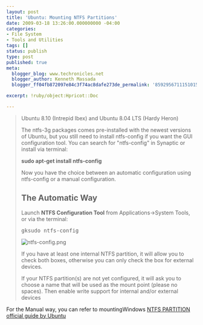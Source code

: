 ```yaml
---
layout: post
title: 'Ubuntu: Mounting NTFS Partitions'
date: 2009-03-18 13:26:00.000000000 -04:00
categories:
- File System
- Tools and Utilities
tags: []
status: publish
type: post
published: true
meta:
  blogger_blog: www.techronicles.net
  blogger_author: Kenneth Massada
  blogger_ff04fb872097e84c3f74ac8dafe273de_permalink: '8592956711151015826'

excerpt: !ruby/object:Hpricot::Doc

---
```

<blockquote>Ubuntu 8.10 (Intrepid Ibex) and Ubuntu 8.04 LTS (Hardy Heron)</p>
<p>The ntfs-3g packages comes pre-installed with the newest versions of Ubuntu, but you still need to install ntfs-config if you want the GUI configuration tool. You can search for "ntfs-config" in Synaptic or install via terminal:</p>
<p><strong>sudo apt-get install ntfs-config</strong>
<div class="line874">Now you have the choice between an automatic configuration using ntfs-config or a manual configuration.</div>
<p>
<div class="line867"></div>
<h2>The Automatic Way</h2>
<p>
<div class="line867">Launch <strong>NTFS Configuration Tool</strong> from Applications-&gt;System Tools, or via the terminal:</div>
<pre>gksudo ntfs-config</pre>
<p>
<div class="line867"><span id="goog_423286"></span><span id="goog_423289"></span><img alt="ntfs-config.png" class="attachment" id=":current_picnik_image" src="/images/wp/5863a-16606044586_qvwkt.jpg" title="ntfs-config.png" /><span id="goog_423290"></span><span id="goog_423287"></span></div>
<p>
<div class="line874">If you have at least one internal NTFS partition, it will allow you to check both boxes, otherwise you can only check the box for external devices.</div>
<p>If your NTFS partition(s) are not yet configured, it will ask you to choose a name that will be used as the mount point (please no spaces). Then enable write support for internal and/or external devices</p></blockquote>
<p>For the Manual way, you can refer to mountingWindows <a href="https://help.ubuntu.com/community/MountingWindowsPartitions/ThirdPartyNTFS3G">NTFS PARTITION official guide by Ubuntu</a></p>
